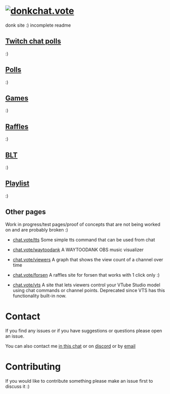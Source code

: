 # [![donk](https://github.com/badoge/chat.vote/assets/18620902/faa369be-7f07-40bb-8b62-d7081270aba5)chat.vote](https://chat.vote)

donk site :) incomplete readme

## [Twitch chat polls](https://chat.vote/)

:)

## [Polls](https://chat.vote/polls)

:)

## [Games](https://chat.vote/games)

:)

## [Raffles](https://chat.vote/raffles)

:)

## [BLT](https://chat.vote/blt)

:)

## [Playlist](https://chat.vote/playlist)

:)

## Other pages

Work in progress/test pages/proof of concepts that are not being worked on and are probably broken :)

- [chat.vote/tts](https://chat.vote/tts) Some simple tts command that can be used from chat

- [chat.vote/waytoodank](https://chat.vote/waytoodank) A WAYTOODANK OBS music visualizer

- [chat.vote/viewers](https://chat.vote/viewers) A graph that shows the view count of a channel over time

- [chat.vote/forsen](https://chat.vote/forsen) A raffles site for forsen that works with 1 click only :)

- [chat.vote/vts](https://chat.vote/vts) A site that lets viewers control your VTube Studio model using chat commands or channel points. Deprecated since VTS has this functionality built-in now.

# Contact

If you find any issues or if you have suggestions or questions please open an issue.

You can also contact me [in this chat](https://www.twitch.tv/popout/badoge/chat?popout=) or on [discord](https://discord.gg/FR8bgQdPUT) or by [email](mailto:contact@chat.vote)

# Contributing

If you would like to contribute something please make an issue first to discuss it :)
